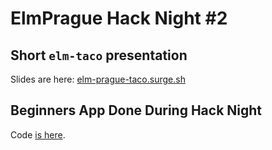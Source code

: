 # ElmPrague Hack Night #2

## Short `elm-taco` presentation

Slides are here: [elm-prague-taco.surge.sh](http://elm-prague-taco.surge.sh/)

## Beginners App Done During Hack Night

Code [is here](./the-app).
